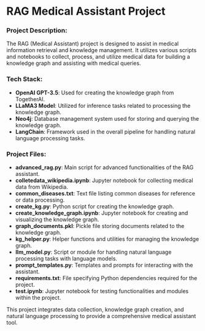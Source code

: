 # RAG Medical Assistant Project

### Project Description:

The RAG (Medical Assistant) project is designed to assist in medical information retrieval and knowledge management. It utilizes various scripts and notebooks to collect, process, and utilize medical data for building a knowledge graph and assisting with medical queries.

### Tech Stack:

* **OpenAI GPT-3.5**: Used for creating the knowledge graph from TogetherAI.
* **LLaMA3 Model**: Utilized for inference tasks related to processing the knowledge graph.
* **Neo4j**: Database management system used for storing and querying the knowledge graph.
* **LangChain**: Framework used in the overall pipeline for handling natural language processing tasks.


### Project Files:

*   **advanced\_rag.py**: Main script for advanced functionalities of the RAG assistant.
*   **colletedata\_wikipedia.ipynb**: Jupyter notebook for collecting medical data from Wikipedia.
*   **common\_diseases.txt**: Text file listing common diseases for reference or data processing.
*   **create\_kg.py**: Python script for creating the knowledge graph.
*   **create\_knowledge\_graph.ipynb**: Jupyter notebook for creating and visualizing the knowledge graph.
*   **graph\_documents.pkl**: Pickle file storing documents related to the knowledge graph.
*   **kg\_helper.py**: Helper functions and utilities for managing the knowledge graph.
*   **llm\_model.py**: Script or module for handling natural language processing tasks with language models.
*   **prompt\_templates.py**: Templates and prompts for interacting with the assistant.
*   **requirements.txt**: File specifying Python dependencies required for the project.
*   **test.ipynb**: Jupyter notebook for testing functionalities and modules within the project.

This project integrates data collection, knowledge graph creation, and natural language processing to provide a comprehensive medical assistant tool.

